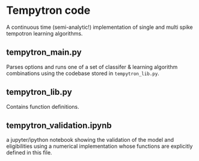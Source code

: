 # Tempytron code
A continuous time (semi-analytic!) implementation of single and multi spike tempotron learning algorithms. 
## tempytron_main.py
Parses options and runs one of a set of classifer & learning algorithm combinations using the codebase stored in `tempytron_lib.py`.

## tempytron_lib.py
Contains function definitions.

## tempytron_validation.ipynb 
a jupyter/ipython notebook showing the validation of the model and eligibilities using a numerical implementation whose functions are explicitly defined in this file.
